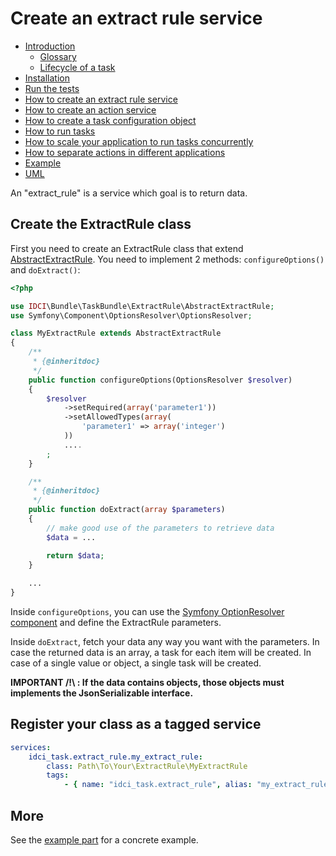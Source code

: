 Create an extract rule service
==============================

- [Introduction](../../README.md#introduction)
    - [Glossary](../../README.md#glossary)
    - [Lifecycle of a task](../../README.md#lifecycle-of-a-task)
- [Installation](../../README.md#installation)
- [Run the tests](../../README.md#run-the-tests)
- [How to create an extract rule service](how_to_create_extract_rule_service.md)
- [How to create an action service](how_to_create_action_service.md)
- [How to create a task configuration object](how_to_create_task_configuration_object.md)
- [How to run tasks](how_to_run_tasks.md)
- [How to scale your application to run tasks concurrently](scalability.md)
- [How to separate actions in different applications](routing.md)
- [Example](example.md)
- [UML](uml.md)

An "extract_rule" is a service which goal is to return data.

Create the ExtractRule class
------------------------------

First you need to create an ExtractRule class that extend [AbstractExtractRule](../../ExtractRule/AbstractExtractRule.php).
You need to implement 2 methods: `configureOptions()` and `doExtract()`:

```php
<?php

use IDCI\Bundle\TaskBundle\ExtractRule\AbstractExtractRule;
use Symfony\Component\OptionsResolver\OptionsResolver;

class MyExtractRule extends AbstractExtractRule
{
    /**
     * {@inheritdoc}
     */
    public function configureOptions(OptionsResolver $resolver)
    {
        $resolver
            ->setRequired(array('parameter1'))
            ->setAllowedTypes(array(
                'parameter1' => array('integer')
            ))
            ....
        ;
    }

    /**
     * {@inheritdoc}
     */
    public function doExtract(array $parameters)
    {
        // make good use of the parameters to retrieve data
        $data = ...

        return $data;
    }
    
    ...
}
```

Inside `configureOptions`, you can use the [Symfony OptionResolver component](http://symfony.com/doc/current/components/options_resolver.html)
and define the ExtractRule parameters.

Inside `doExtract`, fetch your data any way you want with the parameters.
In case the returned data is an array, a task for each item will be created.
In case of a single value or object, a single task will be created.

**IMPORTANT /!\ : If the data contains objects, those objects must implements the JsonSerializable interface.**

Register your class as a tagged service
---------------------------------------

```yml
services:
    idci_task.extract_rule.my_extract_rule:
        class: Path\To\Your\ExtractRule\MyExtractRule
        tags:
            - { name: "idci_task.extract_rule", alias: "my_extract_rule" }
```

More
----

See the [example part](example.md) for a concrete example.